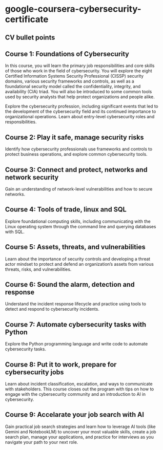 # google-coursera-cybersecurity-certificate

## CV bullet points

## Course 1: Foundations of Cybersecurity 

In this course, you will learn the primary job responsibilities and core skills of those who work in the field of cybersecurity. You will explore the eight Certified Information Systems Security Professional (CISSP) security domains, various security frameworks and controls, as well as a foundational security model called the confidentiality, integrity, and availability (CIA) triad. You will also be introduced to some common tools used by security analysts that help protect organizations and people alike.

Explore the cybersecurity profession, including significant events that led to the development of the cybersecurity field and its continued importance to organizational operations. Learn about entry-level cybersecurity roles and responsibilities.

## Course 2: Play it safe, manage security risks

Identify how cybersecurity professionals use frameworks and controls to protect business operations, and explore common cybersecurity tools.

## Course 3: Connect and protect, networks and network security

Gain an understanding of network-level vulnerabilities and how to secure networks.

## Course 4: Tools of trade, linux and SQL

Explore foundational computing skills, including communicating with the Linux operating system through the command line and querying databases with SQL.

## Course 5: Assets, threats, and vulnerabilities

Learn about the importance of security controls and developing a threat actor mindset to protect and defend an organization’s assets from various threats, risks, and vulnerabilities.

## Course 6: Sound the alarm, detection and response

Understand the incident response lifecycle and practice using tools to detect and respond to cybersecurity incidents.

## Course 7: Automate cybersecurity tasks with Python

Explore the Python programming language and write code to automate cybersecurity tasks.

## Course 8: Put it to work, prepare for cybersecurity jobs

Learn about incident classification, escalation, and ways to communicate with stakeholders. This course closes out the program with tips on how to engage with the cybersecurity community and an introduction to AI in cybersecurity.

## Course 9: Accelarate your job search with AI

Gain practical job search strategies and learn how to leverage AI tools (like Gemini and NotebookLM) to uncover your most valuable skills, create a job search plan, manage your applications, and practice for interviews as you navigate your path to your next role.
